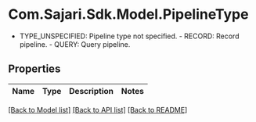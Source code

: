 # Com.Sajari.Sdk.Model.PipelineType
 - TYPE_UNSPECIFIED: Pipeline type not specified.  - RECORD: Record pipeline.  - QUERY: Query pipeline.

## Properties

Name | Type | Description | Notes
------------ | ------------- | ------------- | -------------

[[Back to Model list]](../README.md#documentation-for-models) [[Back to API list]](../README.md#documentation-for-api-endpoints) [[Back to README]](../README.md)

